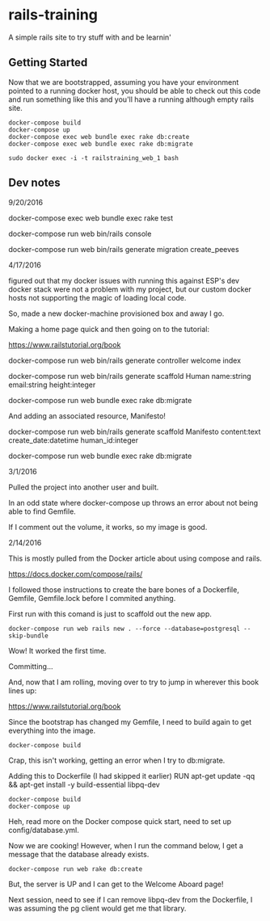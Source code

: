 # rails-training
A simple rails site to try stuff with and be learnin'

## Getting Started

Now that we are bootstrapped, assuming you have your environment pointed to a running docker host, you should be able to check out this code and run something like this and you'll have a running although empty rails site.

```
docker-compose build
docker-compose up
docker-compose exec web bundle exec rake db:create
docker-compose exec web bundle exec rake db:migrate
```

```
sudo docker exec -i -t railstraining_web_1 bash
```

## Dev notes

9/20/2016

docker-compose exec web bundle exec rake test

docker-compose run web bin/rails console

docker-compose run web bin/rails generate migration create_peeves


4/17/2016

figured out that my docker issues with running this against ESP's dev docker stack were not a problem with my project, but our custom docker hosts not supporting the magic of loading local code.

So, made a new docker-machine provisioned box and away I go.

Making a home page quick and then going on to the tutorial:

https://www.railstutorial.org/book

docker-compose run web bin/rails generate controller welcome index

docker-compose run web bin/rails generate scaffold Human name:string email:string height:integer

docker-compose run web bundle exec rake db:migrate

And adding an associated resource, Manifesto!

docker-compose run web bin/rails generate scaffold Manifesto content:text create_date:datetime human_id:integer

docker-compose run web bundle exec rake db:migrate

3/1/2016

Pulled the project into another user and built.

In an odd state where docker-compose up throws an error about not being able to find Gemfile.

If I comment out the volume, it works, so my image is good.

2/14/2016

This is mostly pulled from the Docker article about using compose and  rails.

https://docs.docker.com/compose/rails/

I followed those instructions to create the bare bones of a Dockerfile, Gemfile, Gemfile.lock before I commited anything.

First run with this comand is just to scaffold out the new app.

```
docker-compose run web rails new . --force --database=postgresql --skip-bundle
```

Wow! It worked the first time.

Committing...

And, now that I am rolling, moving over to try to jump in wherever this book lines up:

https://www.railstutorial.org/book

Since the bootstrap has changed my Gemfile, I need to build again to get everything into the image.

```
docker-compose build
```

Crap, this isn't working, getting an error when I try to db:migrate.

Adding this to Dockerfile (I had skipped it earlier)
RUN apt-get update -qq && apt-get install -y build-essential libpq-dev

```
docker-compose build
docker-compose up
```

Heh, read more on the Docker compose quick start, need to set up config/database.yml.

Now we are cooking! However, when I run the command below, I get a message that the database already exists.

```
docker-compose run web rake db:create
```

But, the server is UP and I can get to the Welcome Aboard page!

Next session, need to see if I can remove libpq-dev from the Dockerfile, I was assuming the pg client would get me that library.



